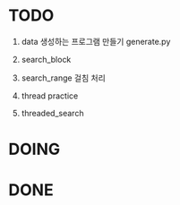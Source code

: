 TODO
====
  1. data 생성하는 프로그램 만들기
     generate.py

  2. search_block

  3. search_range
     걸침 처리

  4. thread practice

  5. threaded_search

DOING
=====


DONE
====

